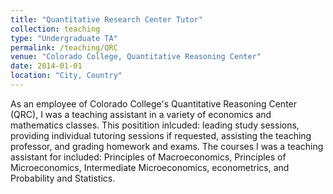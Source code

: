 ```yaml
---
title: "Quantitative Research Center Tutor"
collection: teaching
type: "Undergraduate TA"
permalink: /teaching/QRC
venue: "Colorado College, Quantitative Reasoning Center"
date: 2014-01-01
location: "City, Country"
---
```


As an employee of Colorado College's Quantitative Reasoning Center (QRC), I was a teaching assistant in a variety of economics and mathematics classes. This positition inlcuded: leading study sessions, providing individual tutoring sessions if requested, assisting the teaching professor, and grading homework and exams. The courses I was a teaching assistant for included: Principles of Macroeconomics, Principles of Microeconomics, Intermediate Microeconomics, econometrics, and Probability and Statistics. 
